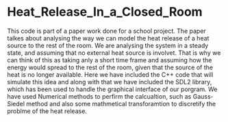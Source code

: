 # Heat_Release_In_a_Closed_Room

This code is part of a paper work done for a school project. The paper talkes about analysing the way we can model the heat release of a heat source to the rest of the room. We are analysing the system in a steady state, and assuming that no external heat source is involvet. That is why we can think of this as taking anly a short time frame and assuming how the energy would spread to the rest of the room, given that the source of the heat is no longer available.
Here we have included the C++ code that will simulate this idea and along with that we have included the SDL2 library, which has been used to handle the graphical interface of our porgram.
We have used Numerical methods to perfirm the calcualtion, such as Gauss-Siedel method and also some mathmetical transforamtion to discretify the problme of the heat release.
